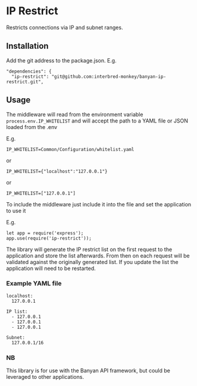 # IP Restrict
Restricts connections via IP and subnet ranges.

## Installation
Add the git address to the package.json.
E.g.
```
"dependencies": {
  "ip-restrict": "git@github.com:interbred-monkey/banyan-ip-restrict.git",
```

## Usage
The middleware will read from the environment variable `process.env.IP_WHITELIST` and will accept the path to a YAML file or JSON loaded from the .env

E.g.
```
IP_WHITELIST=Common/Configuration/whitelist.yaml
```
or
```
IP_WHITELIST={"localhost":"127.0.0.1"}
```
or
```
IP_WHITELIST=["127.0.0.1"]
```

To include the middleware just include it into the file and set the application to use it

E.g.
```
let app = require('express');
app.use(require('ip-restrict'));
```

The library will generate the IP restrict list on the first request to the application and store the list afterwards. From then on each request will be validated against the originally generated list. If you update the list the application will need to be restarted.

### Example YAML file

```
localhost:
  127.0.0.1

IP list:
  - 127.0.0.1
  - 127.0.0.1
  - 127.0.0.1

Subnet:
  127.0.0.1/16
```

### NB
This library is for use with the Banyan API framework, but could be leveraged to other applications.